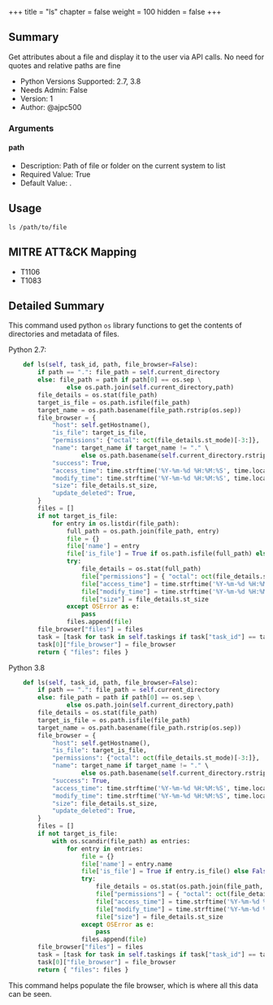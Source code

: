 +++
title = "ls"
chapter = false
weight = 100
hidden = false
+++

## Summary

Get attributes about a file and display it to the user via API calls. No need for quotes and relative paths are fine 

- Python Versions Supported: 2.7, 3.8
- Needs Admin: False  
- Version: 1  
- Author: @ajpc500  

### Arguments

#### path

- Description: Path of file or folder on the current system to list   
- Required Value: True  
- Default Value: .  

## Usage

```
ls /path/to/file
```

## MITRE ATT&CK Mapping

- T1106  
- T1083  

## Detailed Summary
This command used python `os` library functions to get the contents of directories and metadata of files. 

Python 2.7:
```Python
    def ls(self, task_id, path, file_browser=False):
        if path == ".": file_path = self.current_directory
        else: file_path = path if path[0] == os.sep \
                else os.path.join(self.current_directory,path)
        file_details = os.stat(file_path)
        target_is_file = os.path.isfile(file_path)
        target_name = os.path.basename(file_path.rstrip(os.sep))
        file_browser = {
            "host": self.getHostname(),
            "is_file": target_is_file,
            "permissions": {"octal": oct(file_details.st_mode)[-3:]},
            "name": target_name if target_name != "." \
                    else os.path.basename(self.current_directory.rstrip(os.sep)),            "parent_path": os.path.abspath(os.path.join(file_path, os.pardir)),
            "success": True,
            "access_time": time.strftime('%Y-%m-%d %H:%M:%S', time.localtime(file_details.st_atime)),
            "modify_time": time.strftime('%Y-%m-%d %H:%M:%S', time.localtime(file_details.st_mtime)),
            "size": file_details.st_size,
            "update_deleted": True,
        }
        files = []
        if not target_is_file:
            for entry in os.listdir(file_path):
                full_path = os.path.join(file_path, entry)
                file = {}
                file['name'] = entry 
                file['is_file'] = True if os.path.isfile(full_path) else False
                try:
                    file_details = os.stat(full_path)
                    file["permissions"] = { "octal": oct(file_details.st_mode)[-3:]}
                    file["access_time"] = time.strftime('%Y-%m-%d %H:%M:%S', time.localtime(file_details.st_atime))
                    file["modify_time"] = time.strftime('%Y-%m-%d %H:%M:%S', time.localtime(file_details.st_mtime))
                    file["size"] = file_details.st_size
                except OSError as e:
                    pass
                files.append(file)
        file_browser["files"] = files
        task = [task for task in self.taskings if task["task_id"] == task_id]
        task[0]["file_browser"] = file_browser
        return { "files": files }
```

Python 3.8

```Python
    def ls(self, task_id, path, file_browser=False):
        if path == ".": file_path = self.current_directory
        else: file_path = path if path[0] == os.sep \
                else os.path.join(self.current_directory,path)
        file_details = os.stat(file_path)
        target_is_file = os.path.isfile(file_path)
        target_name = os.path.basename(file_path.rstrip(os.sep))
        file_browser = {
            "host": self.getHostname(),
            "is_file": target_is_file,
            "permissions": {"octal": oct(file_details.st_mode)[-3:]},
            "name": target_name if target_name != "." \
                    else os.path.basename(self.current_directory.rstrip(os.sep)),            "parent_path": os.path.abspath(os.path.join(file_path, os.pardir)),
            "success": True,
            "access_time": time.strftime('%Y-%m-%d %H:%M:%S', time.localtime(file_details.st_atime)),
            "modify_time": time.strftime('%Y-%m-%d %H:%M:%S', time.localtime(file_details.st_mtime)),
            "size": file_details.st_size,
            "update_deleted": True,
        }
        files = []
        if not target_is_file:
            with os.scandir(file_path) as entries:
                for entry in entries:
                    file = {}
                    file['name'] = entry.name
                    file['is_file'] = True if entry.is_file() else False
                    try:
                        file_details = os.stat(os.path.join(file_path, entry.name))
                        file["permissions"] = { "octal": oct(file_details.st_mode)[-3:]}
                        file["access_time"] = time.strftime('%Y-%m-%d %H:%M:%S', time.localtime(file_details.st_atime))
                        file["modify_time"] = time.strftime('%Y-%m-%d %H:%M:%S', time.localtime(file_details.st_mtime))
                        file["size"] = file_details.st_size
                    except OSError as e:
                        pass
                    files.append(file)  
        file_browser["files"] = files
        task = [task for task in self.taskings if task["task_id"] == task_id]
        task[0]["file_browser"] = file_browser
        return { "files": files }

```

This command helps populate the file browser, which is where all this data can be seen.
